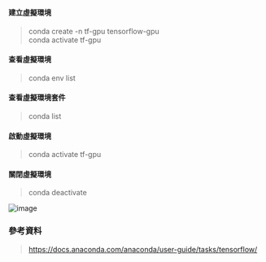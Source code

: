 ###

#### 建立虛擬環境
> conda create -n tf-gpu tensorflow-gpu <br>
> conda activate tf-gpu
#### 查看虛擬環境  <br>
> conda env list <br>
#### 查看虛擬環境套件  <br>
> conda list <br>
#### 啟動虛擬環境
> conda activate tf-gpu
#### 關閉虛擬環境
> conda deactivate

![image](https://user-images.githubusercontent.com/55220866/201588069-e0a592ed-21b1-40d8-9c06-6f82efcd94f8.png)


### 參考資料
> https://docs.anaconda.com/anaconda/user-guide/tasks/tensorflow/
